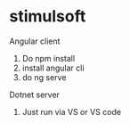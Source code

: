 # stimulsoft

Angular client 
1. Do npm install
2. install angular cli
3. do ng serve

Dotnet server
1. Just run via VS or VS code
